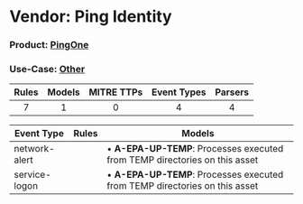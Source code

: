 Vendor: Ping Identity
=====================
### Product: [PingOne](../ds_ping_identity_pingone.md)
### Use-Case: [Other](../../../../UseCases/uc_other.md)

| Rules | Models | MITRE TTPs | Event Types | Parsers |
|:-----:|:------:|:----------:|:-----------:|:-------:|
|   7   |   1    |     0      |      4      |    4    |

| Event Type    | Rules | Models                                                                          |
| ------------- | ----- | ------------------------------------------------------------------------------- |
| network-alert |       |  • <b>A-EPA-UP-TEMP</b>: Processes executed from TEMP directories on this asset |
| service-logon |       |  • <b>A-EPA-UP-TEMP</b>: Processes executed from TEMP directories on this asset |